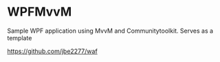 # WPFMvvM
Sample WPF application using MvvM and Communitytoolkit. Serves as a template

https://github.com/jbe2277/waf
